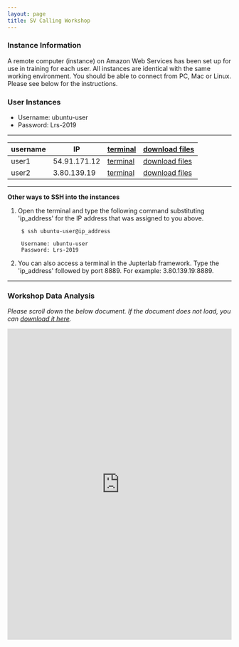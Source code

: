 ```yaml
---
layout: page
title: SV Calling Workshop
---
```


### Instance Information

A remote computer (instance) on Amazon Web Services has been set up for use in training for each user. All instances are identical with the same working environment. You should be able to connect from PC, Mac or Linux. Please see below for the instructions.

### User Instances

 * Username: ubuntu-user
 * Password: Lrs-2019

<script type="text/javascript" src="https://code.jquery.com/jquery-3.3.1.js"></script>
<script type="text/javascript" src="https://cdn.datatables.net/1.10.19/js/jquery.dataTables.min.js"></script>
<link href="https://cdn.datatables.net/1.10.19/css/jquery.dataTables.min.css" rel="stylesheet" type="text/css">

<script>
$(document).ready( function () {
    $('#example').DataTable();
} );

</script>

****

<table id="example" class="display" style="width:100%" cellpadding="3px">
<thead>
<tr class="header">
<th>username</th>
<th>IP</th>
<th><a href='http://IP:8080' target='_blank'>terminal</a></th>
<th><a href='http://IP' target='_blank'>download files</a></th>
</tr>
</thead>
<tbody>
<tr class="odd">
<td>user1</td>
<td>54.91.171.12</td>
<td><a href='http://54.91.171.12:8080' target='_blank'>terminal</a></td>
<td><a href='http://54.91.171.12' target='_blank'>download files</a></td>
</tr>
<tr class="even">
<td>user2</td>
<td>3.80.139.19</td>
<td><a href='http://3.80.139.19:8080' target='_blank'>terminal</a></td>
<td><a href='http://3.80.139.19' target='_blank'>download files</a></td>
</tr>
</tbody>
</table>

****

**Other ways to SSH into the instances**

1. Open the terminal and type the following command substituting 'ip_address' for the IP address that was assigned to you above.

        $ ssh ubuntu-user@ip_address
        
        Username: ubuntu-user
        Password: Lrs-2019

2. You can also access a terminal in the Jupterlab framework. Type the 'ip_address' followed by port 8889. For example: 3.80.139.19:8889. 

****

### Workshop Data Analysis

*Please scroll down the below document. If the document does not load, you can [download it here](https://s3.amazonaws.com/gt-workshop/Jackson_lab_workshopSV_FS.docx).*

<iframe src="https://view.officeapps.live.com/op/embed.aspx?src=https://github.com/TheJacksonLaboratory/long-read-workshop-2019/blob/gh-pages/docs/Jackson_lab_workshopSV_FS.docx?raw=true&embedded=true" width='100%' height='700px' frameborder='0'></iframe>


